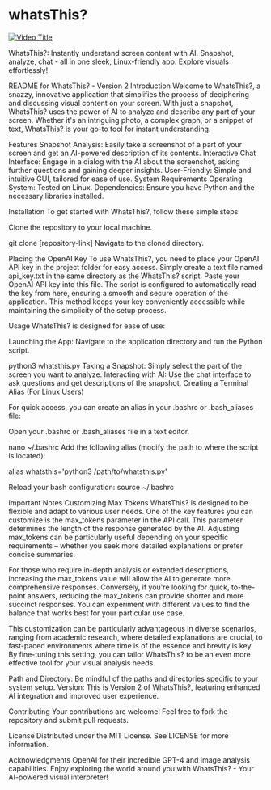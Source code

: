 # whatsThis?
[![Video Title](https://img.youtube.com/vi/VIDEO_ID/0.jpg)](https://www.youtube.com/watch?v=ZhuA5CM78yw)




WhatsThis?: Instantly understand screen content with AI. Snapshot, analyze, chat - all in one sleek, Linux-friendly app. Explore visuals effortlessly!


README for WhatsThis? - Version 2
Introduction
Welcome to WhatsThis?, a snazzy, innovative application that simplifies the process of deciphering and discussing visual content on your screen. With just a snapshot, WhatsThis? uses the power of AI to analyze and describe any part of your screen. Whether it's an intriguing photo, a complex graph, or a snippet of text, WhatsThis? is your go-to tool for instant understanding.

Features
Snapshot Analysis: Easily take a screenshot of a part of your screen and get an AI-powered description of its contents.
Interactive Chat Interface: Engage in a dialog with the AI about the screenshot, asking further questions and gaining deeper insights.
User-Friendly: Simple and intuitive GUI, tailored for ease of use.
System Requirements
Operating System: Tested on Linux.
Dependencies: Ensure you have Python and the necessary libraries installed.

Installation
To get started with WhatsThis?, follow these simple steps:

Clone the repository to your local machine.

git clone [repository-link]
Navigate to the cloned directory.

Placing the OpenAI Key
To use WhatsThis?, you need to place your OpenAI API key in the project folder for easy access. Simply create a text file named api_key.txt in the same directory as the WhatsThis? script. Paste your OpenAI API key into this file. The script is configured to automatically read the key from here, ensuring a smooth and secure operation of the application. This method keeps your key conveniently accessible while maintaining the simplicity of the setup process.

Usage
WhatsThis? is designed for ease of use:

Launching the App: Navigate to the application directory and run the Python script.

python3 whatsthis.py
Taking a Snapshot: Simply select the part of the screen you want to analyze.
Interacting with AI: Use the chat interface to ask questions and get descriptions of the snapshot.
Creating a Terminal Alias (For Linux Users)

For quick access, you can create an alias in your .bashrc or .bash_aliases file:

Open your .bashrc or .bash_aliases file in a text editor.

nano ~/.bashrc
Add the following alias (modify the path to where the script is located):

alias whatsthis='python3 /path/to/whatsthis.py'

Reload your bash configuration:
source ~/.bashrc

Important Notes
Customizing Max Tokens
WhatsThis? is designed to be flexible and adapt to various user needs. One of the key features you can customize is the max_tokens parameter in the API call. This parameter determines the length of the response generated by the AI. Adjusting max_tokens can be particularly useful depending on your specific requirements – whether you seek more detailed explanations or prefer concise summaries.

For those who require in-depth analysis or extended descriptions, increasing the max_tokens value will allow the AI to generate more comprehensive responses. Conversely, if you're looking for quick, to-the-point answers, reducing the max_tokens can provide shorter and more succinct responses. You can experiment with different values to find the balance that works best for your particular use case.

This customization can be particularly advantageous in diverse scenarios, ranging from academic research, where detailed explanations are crucial, to fast-paced environments where time is of the essence and brevity is key. By fine-tuning this setting, you can tailor WhatsThis? to be an even more effective tool for your visual analysis needs.

Path and Directory: Be mindful of the paths and directories specific to your system setup.
Version: This is Version 2 of WhatsThis?, featuring enhanced AI integration and improved user experience.

Contributing
Your contributions are welcome! Feel free to fork the repository and submit pull requests.

License
Distributed under the MIT License. See LICENSE for more information.

Acknowledgments
OpenAI for their incredible GPT-4 and image analysis capabilities.
Enjoy exploring the world around you with WhatsThis? - Your AI-powered visual interpreter!
